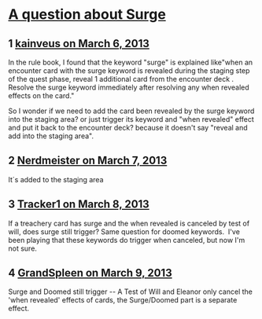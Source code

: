 # [A question about Surge](https://community.fantasyflightgames.com/topic/80368-a-question-about-surge/)

## 1 [kainveus on March 6, 2013](https://community.fantasyflightgames.com/topic/80368-a-question-about-surge/?do=findComment&comment=770967)

In the rule book, I found that the keyword "surge" is explained like"when an encounter card with the surge keyword is revealed during the staging step of the quest phase, reveal 1 additional card from the encounter deck . Resolve the surge keyword immediately after resolving any when revealed effects on the card."

So I wonder if we need to add the card been revealed by the surge keyword into the staging area? or just trigger its keyword and "when revealed" effect and put it back to the encounter deck? because it doesn't say "reveal and add into the staging area".

## 2 [Nerdmeister on March 7, 2013](https://community.fantasyflightgames.com/topic/80368-a-question-about-surge/?do=findComment&comment=771033)

It´s added to the staging area

## 3 [Tracker1 on March 8, 2013](https://community.fantasyflightgames.com/topic/80368-a-question-about-surge/?do=findComment&comment=771667)

If a treachery card has surge and the when revealed is canceled by test of will, does surge still trigger? Same question for doomed keywords.  I've been playing that these keywords do trigger when canceled, but now I'm not sure.

## 4 [GrandSpleen on March 9, 2013](https://community.fantasyflightgames.com/topic/80368-a-question-about-surge/?do=findComment&comment=771830)

Surge and Doomed still trigger -- A Test of Will and Eleanor only cancel the 'when revealed' effects of cards, the Surge/Doomed part is a separate effect.

